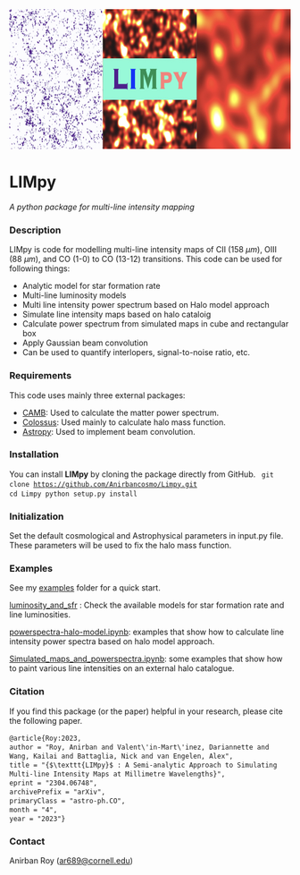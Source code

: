 <img src="images/Limpy_logo.jpg" alt="logo" height="250"/>

# LIMpy
_A python package for multi-line intensity mapping_

### Description
LIMpy is code for modelling multi-line intensity maps of CII (158 $\mu m$), OIII (88 $\mu m$), and CO (1-0) to CO (13-12) transitions. 
This code can be used for following things:
* Analytic model for star formation rate
* Multi-line luminosity models
* Multi line intensity power spectrum based on Halo model approach
* Simulate line intensity maps based on halo cataloig
* Calculate power spectrum from simulated maps in cube and rectangular box
* Apply Gaussian beam convolution 
* Can be used to quantify interlopers, signal-to-noise ratio, etc.

### Requirements 
This code uses mainly three external packages:
* [CAMB](https://github.com/cmbant/CAMB): Used to calculate the matter power spectrum. 
* [Colossus](https://bdiemer.bitbucket.io/colossus/): Used mainly to calculate halo mass function. 
* [Astropy](https://www.astropy.org/): Used to implement beam convolution. 
    

### Installation
You can install **LIMpy** by cloning the package directly from GitHub.
<code>
    git clone https://github.com/Anirbancosmo/Limpy.git
    cd Limpy
    python setup.py install
</code>

### Initialization
Set the default cosmological and Astrophysical parameters in input.py file. These parameters will be used to fix the halo mass function.

### Examples
See my [examples](examples/) folder for a quick start.

[luminosity_and_sfr](examples/luminosity_and_sfr.ipynb) : Check the available models for star formation rate and line luminosities. 

[powerspectra-halo-model.ipynb](examples/powerspectra-halo-model.ipynb): examples that show how to calculate line intensity power spectra based on halo model approach. 

[Simulated_maps_and_powerspectra.ipynb](examples/Simulated_maps_and_powerspectra.ipynb): some examples that show how to paint various line intensities on an external halo catalogue. 


### Citation
If you find this package (or the paper) helpful in your research, please cite the following paper.

    @article{Roy:2023,
    author = "Roy, Anirban and Valent\'in-Mart\'inez, Dariannette and Wang, Kailai and Battaglia, Nick and van Engelen, Alex",
    title = "{$\texttt{𝙻𝙸𝙼𝚙𝚢}$ : A Semi-analytic Approach to Simulating Multi-line Intensity Maps at Millimetre Wavelengths}",
    eprint = "2304.06748",
    archivePrefix = "arXiv",
    primaryClass = "astro-ph.CO",
    month = "4",
    year = "2023"}
    
### Contact
Anirban Roy (ar689@cornell.edu)
